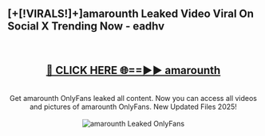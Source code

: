 <h2>[+[!VIRALS!]+]amarounth Leaked Video Viral On Social X Trending Now - eadhv</h2>
<br>
<div align="center">
<h2><a href="https://libra.edu.pl?amarounth" rel="nofollow">🔴 CLICK HERE 🌐==►► amarounth</a></h2>
<br>
Get amarounth OnlyFans leaked all content. Now you can access all videos and pictures of amarounth OnlyFans. New Updated Files 2025!
<br>
<br>
<a href="https://libra.edu.pl?amarounth" rel="nofollow" data-target="animated-image.originalLink"><img src="https://i.ibb.co.com/WyWwxjT/player-gif2.gif" alt="amarounth Leaked OnlyFans" style="max-width: 100%; display: inline-block;" data-target="animated-image.originalImage"></a>
</div>
<br>